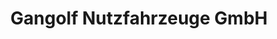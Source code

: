 ---
title: "Gangolf Nutzfahrzeuge GmbH"
url: /bitburg/gangolf-nutzfahrzeuge-gmbh/
shop: Autohaus
---